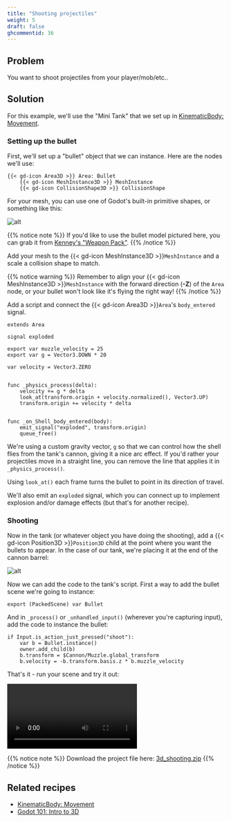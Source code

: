 ```yaml
---
title: "Shooting projectiles"
weight: 5
draft: false
ghcommentid: 36
---
```


## Problem

You want to shoot projectiles from your player/mob/etc..

## Solution

For this example, we'll use the "Mini Tank" that we set up in [KinematicBody: Movement](/godot_recipes/3.x/3d/kinematic_body/).

### Setting up the bullet

First, we'll set up a "bullet" object that we can instance. Here are the nodes we'll use:

```
{{< gd-icon Area3D >}} Area: Bullet
    {{< gd-icon MeshInstance3D >}} MeshInstance
    {{< gd-icon CollisionShape3D >}} CollisionShape
```

For your mesh, you can use one of Godot's built-in primitive shapes, or something like this:

![alt](/godot_recipes/3.x/img/3d_shoot_01.png)

{{% notice note %}}
If you'd like to use the bullet model pictured here, you can grab it from [Kenney's "Weapon Pack"](https://kenney.nl/assets/weapon-pack).
{{% /notice %}}

Add your mesh to the {{< gd-icon MeshInstance3D >}}`MeshInstance` and a scale a collision shape to match.

{{% notice warning %}}
Remember to align your {{< gd-icon MeshInstance3D >}}`MeshInstance` with the forward direction (**-Z**) of the `Area` node, or your bullet won't look like it's flying the right way!
{{% /notice %}}

Add a script and connect the {{< gd-icon Area3D >}}`Area`'s `body_entered` signal.

```gdscript
extends Area

signal exploded

export var muzzle_velocity = 25
export var g = Vector3.DOWN * 20

var velocity = Vector3.ZERO


func _physics_process(delta):
    velocity += g * delta
    look_at(transform.origin + velocity.normalized(), Vector3.UP)
    transform.origin += velocity * delta


func _on_Shell_body_entered(body):
    emit_signal("exploded", transform.origin)
    queue_free()
```

We're using a custom gravity vector, `g` so that we can control how the shell flies from the tank's cannon, giving it a nice arc effect. If you'd rather your projectiles move in a straight line, you can remove the line that applies it in `_physics_process()`.

Using `look_at()` each frame turns the bullet to point in its direction of travel.

We'll also emit an `exploded` signal, which you can connect up to implement explosion and/or damage effects (but that's for another recipe).

### Shooting

Now in the tank (or whatever object you have doing the shooting), add a {{< gd-icon Position3D >}}`Position3D` child at the point where you want the bullets to appear. In the case of our tank, we're placing it at the end of the cannon barrel:

![alt](/godot_recipes/3.x/img/3d_shoot_02.png)

Now we can add the code to the tank's script. First a way to add the bullet scene we're going to instance:

```gdscript
export (PackedScene) var Bullet
```

And in `_process()` or `_unhandled_input()` (wherever you're capturing input), add the code to instance the bullet:

```gdscript
if Input.is_action_just_pressed("shoot"):
    var b = Bullet.instance()
    owner.add_child(b)
    b.transform = $Cannon/Muzzle.global_transform
    b.velocity = -b.transform.basis.z * b.muzzle_velocity
```

That's it - run your scene and try it out:

<video controls src="/godot_recipes/3.x/img/3d_shoot_03.webm"></video>

{{% notice note %}}
Download the project file here: [3d_shooting.zip](/godot_recipes/3.x/files/3d_shooting.zip)
{{% /notice %}}

## Related recipes

- [KinematicBody: Movement](/godot_recipes/3.x/3d/kinematic_body/)
- [Godot 101: Intro to 3D](/godot_recipes/3.x/g101/3d/)

<!-- #### Like video?

{{< youtube 7axJJYont6Y >}} -->